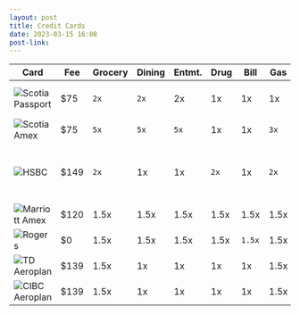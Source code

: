 ```yaml
---
layout: post
title: Credit Cards
date: 2023-03-15 16:08
post-link: 
---
```



| Card | Fee | Grocery	| Dining | Entmt. | Drug | Bill | Gas | Travel | Transit | Other | Extra | FX |
| ------ | ------ | ------ | ------ | ------ | ------ | ------ | ------ | ------ | ------ | ------ | ------ | ------ |
| ![Scotia Passport](https://www.scotiabank.com/content/dam/scotiabank/canada/credit-cards/images/card-art/Passport_Visa_Infinite_CreditCard_0421_Eng.png) | $75 | `2x` | `2x` | 2x | 1x | 1x | 1x | 1x | 2x | 1x | Airport Lounge x6 | No |
| ![Scotia Amex](https://www.scotiabank.com/content/dam/scotiabank/canada/credit-cards/images/card-art/AMEX_Gold_SceneGoldLogo_En.png) | $75 | `5x` | `5x` | `5x` | 1x | 1x | `3x` | 1x | `3x` | 1x | / | No |
| ![HSBC](https://www.forbes.com/advisor/wp-content/uploads/2021/03/hsbc-credit-cards-products-elite-card-art.jpg) | $149 | `2x` | 1x | 1x | `2x` | 1x | `2x` | `3x` | 1x | 1x | $100 Credit, Free Boingo WIFI | No |
| ![Marriott Amex](https://icm.aexp-static.com/Internet/internationalcardshop/en_ca/images/cards/marriott-bonvoy-Business_Credit_Card.png) | $120 | 1.5x | 1.5x | 1.5x | 1.5x | 1.5x | 1.5x | 1.5x | 1.5x | 1.5x | Free Night | Yes |
| ![Rogers](https://rogersbank.com/assets/we_card_reflection.en-895bdcade1edd8ea8b8ed7e6ed51fc2048d885ca8010835b408f3423401c6927.png) | $0 | 1.5x | 1.5x | 1.5x | 1.5x | `1.5x` | 1.5x | 1.5x | 1.5x | `1.5x` | / | No |
| ![TD Aeroplan](https://www.td.com/content/dam/tdct/images/personal-banking/aeroplan-infinite-visa-card-fr-comp39-en.jpeg) | $139 | 1.5x | 1x | 1x | 1x | 1x | 1.5x | 1x | 1x | 1x | / | Yes |
| ![CIBC Aeroplan](https://www.cibc.com/content/cibcpublic/en/personal-banking/credit-cards/all-credit-cards/aeroplan-visa-infinite-card/_jcr_content/parsys/image_copy_copy_copy.render.desktop.png) | $139 | 1.5x | 1x | 1x | 1x | 1x | 1.5x | 1x | 1x | 1x | / | Yes |
